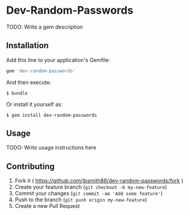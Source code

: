 # Dev-Random-Passwords

TODO: Write a gem description

## Installation

Add this line to your application's Gemfile:

```ruby
gem 'dev-random-passwords'
```

And then execute:

    $ bundle

Or install it yourself as:

    $ gem install dev-random-passwords

## Usage

TODO: Write usage instructions here

## Contributing

1. Fork it ( https://github.com/jbsmith86/dev-random-passwords/fork )
2. Create your feature branch (`git checkout -b my-new-feature`)
3. Commit your changes (`git commit -am 'Add some feature'`)
4. Push to the branch (`git push origin my-new-feature`)
5. Create a new Pull Request
